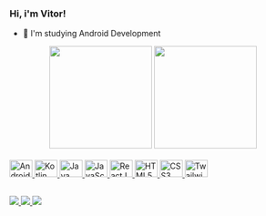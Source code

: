 ### Hi, i'm Vitor!

- 🎯 I'm studying Android Development

<div align="center">
  <img height="180rem" width="auto" style"margin-right: 10rem;" src="https://github-readme-stats.vercel.app/api?username=vitor-hilario&show_icons=true&theme=dark&include_all_commits=true&count_private=true" />
  <img height="180rem" width="auto" style"" src="https://github-readme-stats.vercel.app/api/top-langs/?username=vitor-hilario&layout=compact&langs_count=7&theme=dark"/>
</div>

<br>
<div style="display:inline-block">
  <a href="#" target="_blank">
    <img title="Android" src="https://cdn.jsdelivr.net/gh/devicons/devicon/icons/android/android-plain.svg" width="40" height="30" />
  </a>
  <a href="#" target="_blank">
    <img title="Kotlin" src="https://cdn.jsdelivr.net/gh/devicons/devicon/icons/kotlin/kotlin-original.svg" width="40" height="30" />
  </a>
  <a href="#" target="_blank">
    <img title="Java" src="https://cdn.jsdelivr.net/gh/devicons/devicon/icons/java/java-original.svg" width="40" height="30" />
  </a>
  <a href="#" target="_blank">
    <img title="JavaScript" src="https://cdn.jsdelivr.net/gh/devicons/devicon/icons/javascript/javascript-original.svg" width="40" height="30" />
  </a>
  <a href="#" target="_blank">
    <img title="ReactJS" src="https://cdn.jsdelivr.net/gh/devicons/devicon/icons/react/react-original.svg" width="40" height="30" />
  </a>
   <a href="#" target="_blank">
    <img title="HTML5" src="https://cdn.jsdelivr.net/gh/devicons/devicon/icons/html5/html5-original.svg" width="40" height="30" />
  </a>
   <a href="#" target="_blank">
    <img title="CSS3" src="https://cdn.jsdelivr.net/gh/devicons/devicon/icons/css3/css3-original.svg" width="40" height="30" />  
  </a>
   <a href="#" target="_blank">
    <img title="TwailwindCSS" src="https://cdn.jsdelivr.net/gh/devicons/devicon/icons/tailwindcss/tailwindcss-plain.svg" width="40" height="30" >
  </a>
  
##

<div> 
  <a href="https://www.linkedin.com/in/vitor-hil%C3%A1rio-327b071b4/" target="_blank">
    <img src="https://img.shields.io/badge/-LinkedIn-%230077B5?style=for-the-badge&logo=linkedin&logoColor=white" target="_blank">
  </a> 
  <a href="#" target="_blank">
    <img src="https://img.shields.io/badge/-Instagram-%23E4405F?style=for-the-badge&logo=instagram&logoColor=white" target="_blank">
  </a>
  <a href="mailto:vitorbarbosahilario@gmail.com" target="_blank">
    <img src="https://img.shields.io/badge/-Gmail-%23333?style=for-the-badge&logo=gmail&logoColor=white" target="_blank">
  </a>
</div>
<!--
##
### Specs 
<img src="https://media4.giphy.com/media/tHIJYHQiklx6M/giphy.gif?cid=ecf05e47k5nthuykesrxtw6wbpblx0uxj7tyh093nz94tfd3&rid=giphy.gif&ct=s" width="30">
### Skills <img src="https://media2.giphy.com/media/3s2O1gbk6JNRK/giphy.gif?cid=ecf05e473qwoqyqmxux2da501km02jgn6z2u8j7w2uhyhwau&rid=giphy.gif&ct=s" width="30"> 
/-->


